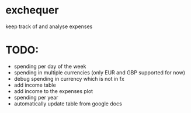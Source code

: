 # exchequer
keep track of and analyse expenses

# TODO:
- spending per day of the week
- spending in multiple currencies (only EUR and GBP supported for now)
- debug spending in currency which is not in fx
- add income table
- add income to the expenses plot
- spending per year
- automatically update table from google docs
